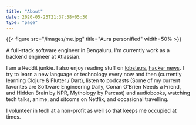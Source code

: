 ```yaml
---
title: "About"
date: 2020-05-25T21:37:58+05:30
type: "page"
---
```


{{< figure src="/images/me.jpg" title="Aura personified"  width=50% >}}


A full-stack software engineer in Bengaluru. I'm currently work as a backend engineer at Atlassian. 

I am a Reddit junkie. I also enjoy reading stuff on [lobste.rs](https://lobste.rs), [hacker news](https://news.ycombinator.com). I try to learn a new language or technology every now and then (currently learning Clojure & Flutter / Dart), listen to podcasts (Some of my current favorites are Software Engineering Daily, Conan O’Brien Needs a Friend, and Hidden Brain by NPR, Mythology by Parcast) and audiobooks, watching tech talks, anime, and sitcoms on Netflix, and occasional travelling. 

I volunteer in tech at a non-profit as well so that keeps me occupied at times. 
